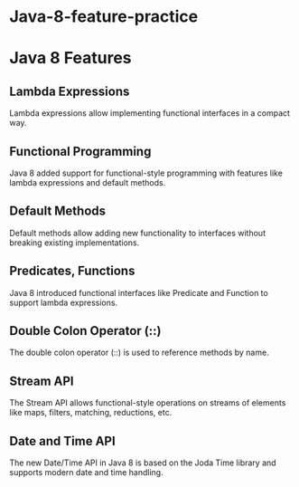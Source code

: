 # Java-8-feature-practice

# Java 8 Features

## Lambda Expressions
Lambda expressions allow implementing functional interfaces in a compact way.

## Functional Programming 
Java 8 added support for functional-style programming with features like lambda expressions and default methods.

## Default Methods
Default methods allow adding new functionality to interfaces without breaking existing implementations.

## Predicates, Functions
Java 8 introduced functional interfaces like Predicate and Function to support lambda expressions. 

## Double Colon Operator (::)
The double colon operator (::) is used to reference methods by name.

## Stream API
The Stream API allows functional-style operations on streams of elements like maps, filters, matching, reductions, etc.

## Date and Time API
The new Date/Time API in Java 8 is based on the Joda Time library and supports modern date and time handling.
